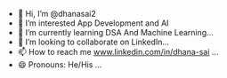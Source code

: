 - 👋 Hi, I’m @dhanasai2
- 👀 I’m interested App Development and AI
- 🌱 I’m currently learning DSA And Machine Learning...
- 💞️ I’m looking to collaborate on LinkedIn...
- 📫 How to reach me www.linkedin.com/in/dhana-sai ...
- 😄 Pronouns: He/His ...

<!---
dhanasai2/dhanasai2 is a ✨ special ✨ repository because its `README.md` (this file) appears on your GitHub profile.
You can click the Preview link to take a look at your changes.
--->
